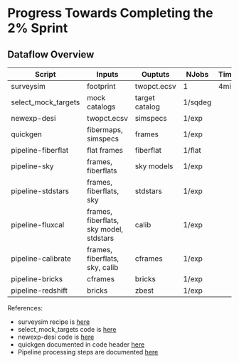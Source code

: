 # Progress Towards Completing the 2% Sprint

## Dataflow Overview

| Script              | Inputs              | Ouptuts        |  NJobs | Time/job | Status     |
|---------------------|---------------------|----------------|--------|----------|------------|
| surveysim           | footprint           | twopct.ecsv    |      1 |     4min | done       |
| select_mock_targets | mock catalogs       | target catalog | 1/sqdeg |         |            |
| newexp-desi         | twopct.ecsv         | simspecs       |  1/exp |          |            |
| quickgen            | fibermaps, simspecs | frames         |  1/exp |          |            |
| pipeline-fiberflat  | flat frames         | fiberflat      | 1/flat |          |            |
| pipeline-sky        | frames, fiberflats  | sky models     |  1/exp |          |            |
| pipeline-stdstars   | frames, fiberflats, sky | stdstars   |  1/exp |          |            |
| pipeline-fluxcal    | frames, fiberflats, sky model, stdstars | calib | 1/exp | | |
| pipeline-calibrate  | frames, fiberflats, sky, calib | cframes | 1/exp | | |
| pipeline-bricks     | cframes             | bricks         | 1/exp | | |
| pipeline-redshift   | bricks              | zbest          | 1/exp | | |

References:
- surveysim recipe is [here](README.md)
- select_mock_targets code is [here](https://github.com/desihub/desitarget/blob/master/bin/select_mock_targets)
- newexp-desi code is [here](https://github.com/desihub/desisim/blob/master/bin/newexp-desi)
- quickgen documented in code header [here](https://github.com/desihub/desisim/blob/master/py/desisim/scripts/quickgen.py)
- Pipeline processing steps are documented [here](https://github.com/desihub/desispec/blob/master/doc/pipeline.rst)
